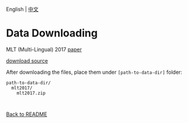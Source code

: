 English | [中文](../../cn/datasets/mlt2017_CN.md)

# Data Downloading

MLT (Multi-Lingual) 2017 [paper](https://ieeexplore.ieee.org/abstract/document/8270168)

[download source](https://universityofadelaide.app.box.com/s/qu2wctdcsxh73bb94krdredpmx9nzf8m)

After downloading the files, place them under `[path-to-data-dir]` folder:
```
path-to-data-dir/
  mlt2017/
    mlt2017.zip
    
    
```

[Back to README](../../../tools/dataset_converters/README.md)